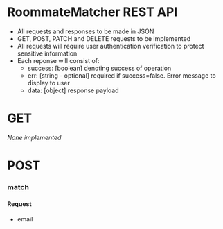 # RoommateMatcher REST API
- All requests and responses to be made in JSON
- GET, POST, PATCH and DELETE requests to be implemented
- All requests will require user authentication verification to protect sensitive information
- Each reponse will consist of:
    - success: [boolean] denoting success of operation
    - err: [string - optional] required if success=false. Error message to display to user
    - data: [object] response payload

# GET
*None implemented*

# POST
### match
#### Request
- email

